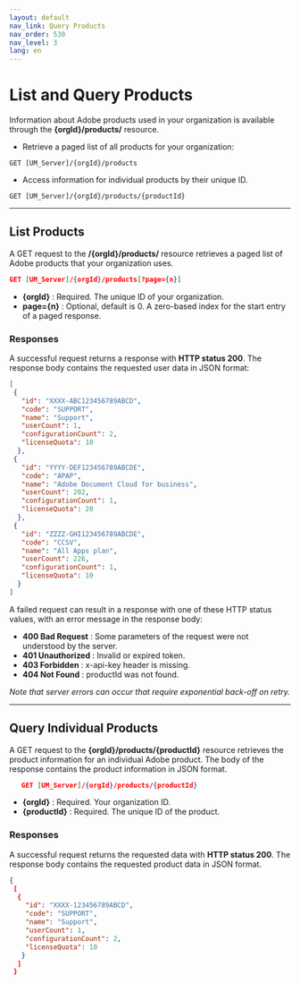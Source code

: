 ```yaml
---
layout: default
nav_link: Query Products
nav_order: 530
nav_level: 3
lang: en
---
```


# List and Query Products

Information about Adobe products used in your organization is available through the **{orgId}/products/** resource.

* Retrieve a paged list of all products for your organization:

```
GET [UM_Server]/{orgId}/products
```
* Access information for individual products by their unique ID.

```
GET [UM_Server]/{orgId}/products/{productId}
```

***

## List Products

A GET request to the **/{orgId}/products/** resource retrieves a paged list of Adobe products that your organization uses.

```json
GET [UM_Server]/{orgId}/products[?page={n}]
```

* **{orgId}** : Required. The unique ID of your organization.
* **page={n}** : Optional, default is 0. A zero-based index for the start entry of a paged response.

### Responses

A successful request returns a response with **HTTP status 200**. The response body contains the requested user data in JSON format:

```json
[
 {
   "id": "XXXX-ABC123456789ABCD",
   "code": "SUPPORT",
   "name": "Support",
   "userCount": 1,
   "configurationCount": 2,
   "licenseQuota": 10
  },
 {
   "id": "YYYY-DEF123456789ABCDE",
   "code": "APAP",
   "name": "Adobe Document Cloud for business",
   "userCount": 202,
   "configurationCount": 1,
   "licenseQuota": 20
  },
 {
   "id": "ZZZZ-GHI123456789ABCDE",
   "code": "CCSV",
   "name": "All Apps plan",
   "userCount": 226,
   "configurationCount": 1,
   "licenseQuota": 10
  }
]
```

A failed request can result in a response with one of these HTTP status values, with an error message in the response body:

* **400 Bad Request** : Some parameters of the request were not understood by the server.
* **401 Unauthorized** : Invalid or expired token.
* **403 Forbidden** : x-api-key header is missing.
* **404 Not Found** : productId was not found.

_Note that server errors can occur that require exponential back-off on retry._

***

## Query Individual Products

A GET request to the **{orgId}/products/{productId}** resource retrieves the product information for an individual Adobe product. The body of the response contains the product information in JSON format.

```json
   GET [UM_Server]/{orgId}/products/{productId}
```

* **{orgId}** : Required. Your organization ID.
* **{productId}** : Required. The unique ID of the product.

### Responses

A successful request returns the requested data with **HTTP status 200**. The response body contains the requested product data in JSON format.

```json
{
 [
  {
    "id": "XXXX-123456789ABCD",
    "code": "SUPPORT",
    "name": "Support",
    "userCount": 1,
    "configurationCount": 2,
    "licenseQuota": 10
   }
  ]
 }
```
